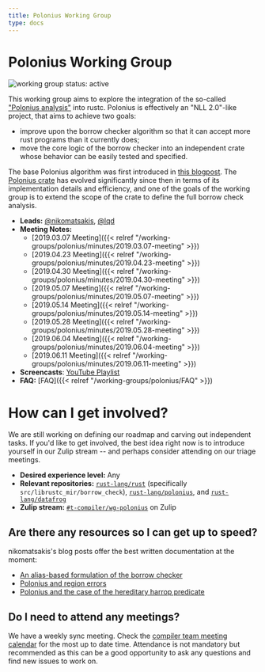 ```yaml
---
title: Polonius Working Group
type: docs
---
```

# Polonius Working Group
![working group status: active][status]

This working group aims to explore the integration of the so-called
["Polonius analysis"][P] into rustc. Polonius is effectively an "NLL
2.0"-like project, that aims to achieve two goals:

- improve upon the borrow checker algorithm so that it can accept more rust programs
  than it currently does;
- move the core logic of the borrow checker into an independent crate whose behavior
  can be easily tested and specified.

The base Polonius algorithm was first introduced in [this
blogpost][intro]. The [Polonius crate][P] has evolved significantly
since then in terms of its implementation details and efficiency, and
one of the goals of the working group is to extend the scope of the
crate to define the full borrow check analysis.

- **Leads:** [@nikomatsakis][nikomatsakis], [@lqd][lqd]
- **Meeting Notes:**
    - [2019.03.07 Meeting]({{< relref "/working-groups/polonius/minutes/2019.03.07-meeting" >}})
    - [2019.04.23 Meeting]({{< relref "/working-groups/polonius/minutes/2019.04.23-meeting" >}})
    - [2019.04.30 Meeting]({{< relref "/working-groups/polonius/minutes/2019.04.30-meeting" >}})
    - [2019.05.07 Meeting]({{< relref "/working-groups/polonius/minutes/2019.05.07-meeting" >}})
    - [2019.05.14 Meeting]({{< relref "/working-groups/polonius/minutes/2019.05.14-meeting" >}})
    - [2019.05.28 Meeting]({{< relref "/working-groups/polonius/minutes/2019.05.28-meeting" >}})
    - [2019.06.04 Meeting]({{< relref "/working-groups/polonius/minutes/2019.06.04-meeting" >}})
    - [2019.06.11 Meeting]({{< relref "/working-groups/polonius/minutes/2019.06.11-meeting" >}})
- **Screencasts**: [YouTube Playlist](https://www.youtube.com/playlist?list=PL85XCvVPmGQitE2CBzf-gERSqeXo59NQG)
- **FAQ:** [FAQ]({{< relref "/working-groups/polonius/FAQ" >}})

[status]: https://img.shields.io/badge/status-active-brightgreen.svg?style=for-the-badge

# How can I get involved?

We are still working on defining our roadmap and carving out
independent tasks. If you'd like to get involved, the best idea right
now is to introduce yourself in our Zulip stream -- and perhaps
consider attending on our triage meetings.

- **Desired experience level:** Any
- **Relevant repositories:** [`rust-lang/rust`][repo] (specifically `src/librustc_mir/borrow_check`), [`rust-lang/polonius`][P], and [`rust-lang/datafrog`][DF]
- **Zulip stream:** [`#t-compiler/wg-polonius`][zulip] on Zulip

[repo]: https://github.com/rust-lang/rust
[DF]: https://github.com/rust-lang/datafrog
[zulip]: https://rust-lang.zulipchat.com/#narrow/stream/186049-t-compiler.2Fwg-polonius
[P]: https://github.com/rust-lang/polonius
[intro]: http://smallcultfollowing.com/babysteps/blog/2018/04/27/an-alias-based-formulation-of-the-borrow-checker/
[regionbp]: http://smallcultfollowing.com/babysteps/blog/2019/01/17/polonius-and-region-errors/
[regionhr]: http://smallcultfollowing.com/babysteps/blog/2019/01/21/hereditary-harrop-region-constraints/

## Are there any resources so I can get up to speed?

nikomatsakis's blog posts offer the best written documentation at the moment:

- [An alias-based formulation of the borrow checker][intro]
- [Polonius and region errors][regionbp]
- [Polonius and the case of the hereditary harrop predicate][regionhr]

## Do I need to attend any meetings?

We have a weekly sync meeting. Check the [compiler team meeting
calendar](../README.md#meeting-calendar) for the most up to date
time. Attendance is not mandatory but recommended as this can be a
good opportunity to ask any questions and find new issues to work on.

[nikomatsakis]: https://github.com/nikomatsakis
[lqd]: https://github.com/lqd
